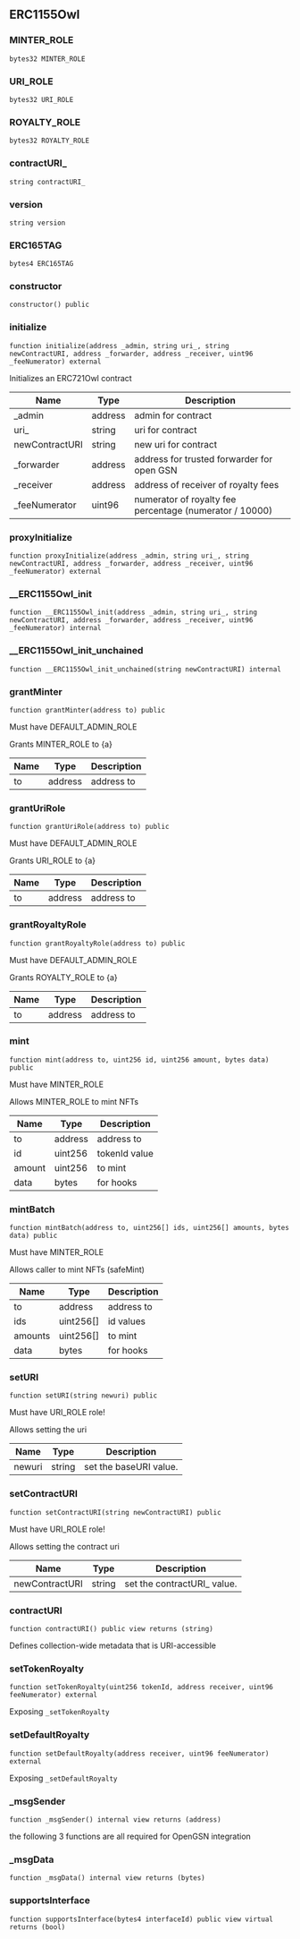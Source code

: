 ## ERC1155Owl

### MINTER_ROLE

```solidity
bytes32 MINTER_ROLE
```

### URI_ROLE

```solidity
bytes32 URI_ROLE
```

### ROYALTY_ROLE

```solidity
bytes32 ROYALTY_ROLE
```

### contractURI_

```solidity
string contractURI_
```

### version

```solidity
string version
```

### ERC165TAG

```solidity
bytes4 ERC165TAG
```

### constructor

```solidity
constructor() public
```

### initialize

```solidity
function initialize(address _admin, string uri_, string newContractURI, address _forwarder, address _receiver, uint96 _feeNumerator) external
```

Initializes an ERC721Owl contract

| Name | Type | Description |
| ---- | ---- | ----------- |
| _admin | address | admin for contract |
| uri_ | string | uri for contract |
| newContractURI | string | new uri for contract |
| _forwarder | address | address for trusted forwarder for open GSN |
| _receiver | address | address of receiver of royalty fees |
| _feeNumerator | uint96 | numerator of royalty fee percentage (numerator / 10000) |

### proxyInitialize

```solidity
function proxyInitialize(address _admin, string uri_, string newContractURI, address _forwarder, address _receiver, uint96 _feeNumerator) external
```

### __ERC1155Owl_init

```solidity
function __ERC1155Owl_init(address _admin, string uri_, string newContractURI, address _forwarder, address _receiver, uint96 _feeNumerator) internal
```

### __ERC1155Owl_init_unchained

```solidity
function __ERC1155Owl_init_unchained(string newContractURI) internal
```

### grantMinter

```solidity
function grantMinter(address to) public
```

Must have DEFAULT_ADMIN_ROLE

Grants MINTER_ROLE to {a}

| Name | Type | Description |
| ---- | ---- | ----------- |
| to | address | address to |

### grantUriRole

```solidity
function grantUriRole(address to) public
```

Must have DEFAULT_ADMIN_ROLE

Grants URI_ROLE to {a}

| Name | Type | Description |
| ---- | ---- | ----------- |
| to | address | address to |

### grantRoyaltyRole

```solidity
function grantRoyaltyRole(address to) public
```

Must have DEFAULT_ADMIN_ROLE

Grants ROYALTY_ROLE to {a}

| Name | Type | Description |
| ---- | ---- | ----------- |
| to | address | address to |

### mint

```solidity
function mint(address to, uint256 id, uint256 amount, bytes data) public
```

Must have MINTER_ROLE

Allows MINTER_ROLE to mint NFTs

| Name | Type | Description |
| ---- | ---- | ----------- |
| to | address | address to |
| id | uint256 | tokenId value |
| amount | uint256 | to mint |
| data | bytes | for hooks |

### mintBatch

```solidity
function mintBatch(address to, uint256[] ids, uint256[] amounts, bytes data) public
```

Must have MINTER_ROLE

Allows caller to mint NFTs (safeMint)

| Name | Type | Description |
| ---- | ---- | ----------- |
| to | address | address to |
| ids | uint256[] | id values |
| amounts | uint256[] | to mint |
| data | bytes | for hooks |

### setURI

```solidity
function setURI(string newuri) public
```

Must have URI_ROLE role!

Allows setting the uri

| Name | Type | Description |
| ---- | ---- | ----------- |
| newuri | string | set the baseURI value. |

### setContractURI

```solidity
function setContractURI(string newContractURI) public
```

Must have URI_ROLE role!

Allows setting the contract uri

| Name | Type | Description |
| ---- | ---- | ----------- |
| newContractURI | string | set the contractURI_ value. |

### contractURI

```solidity
function contractURI() public view returns (string)
```

Defines collection-wide metadata that is URI-accessible

### setTokenRoyalty

```solidity
function setTokenRoyalty(uint256 tokenId, address receiver, uint96 feeNumerator) external
```

Exposing `_setTokenRoyalty`

### setDefaultRoyalty

```solidity
function setDefaultRoyalty(address receiver, uint96 feeNumerator) external
```

Exposing `_setDefaultRoyalty`

### _msgSender

```solidity
function _msgSender() internal view returns (address)
```

the following 3 functions are all required for OpenGSN integration

### _msgData

```solidity
function _msgData() internal view returns (bytes)
```

### supportsInterface

```solidity
function supportsInterface(bytes4 interfaceId) public view virtual returns (bool)
```

